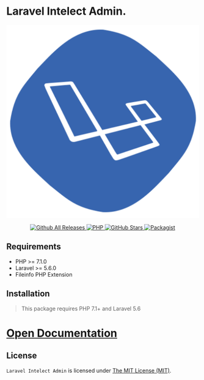 <p align="center"><h1>Laravel Intelect Admin.</h1></p>
<p align="center">
<img src="docs/_media/development.png" alt="LIA-admin">
</p>

<p align="center">
    <a href="https://github.com/Xsaven/laravel-intelect-admin" target="_blanck">
        <img src="https://img.shields.io/github/downloads/Xsaven/laravel-intelect-admin/total.svg?style=flat-square" alt="Github All Releases" style="width:auto;" data-no-zoom>
    </a>
    <a href="https://github.com/Xsaven/laravel-intelect-admin" target="_blanck">
        <img src="https://img.shields.io/travis/php-v/symfony/symfony.svg?style=flat-square" alt="PHP" style="width:auto;" data-no-zoom>
    </a>
    <a href="https://github.com/Xsaven/laravel-intelect-admin" target="_blanck">
        <img src="https://img.shields.io/github/stars/Xsaven/laravel-intelect-admin.svg?style=flat-square&label=GitHub Stars" alt="GitHub Stars" style="width:auto;" data-no-zoom>
    </a>
    <a href="https://packagist.org/packages/xsaven/laravel-intelect-admin" target="_blanck">
        <img src="https://img.shields.io/packagist/l/xsaven/laravel-intelect-admin.svg?style=flat-square" alt="Packagist" style="width:auto;" data-no-zoom>
    </a>
</div>

Requirements
------------
 - PHP >= 7.1.0
 - Laravel >= 5.6.0
 - Fileinfo PHP Extension

Installation
------------
> This package requires PHP 7.1+ and Laravel 5.6


# [Open Documentation](https://xsaven.github.io/laravel-intelect-admin)

License
------------
`Laravel Intelect Admin` is licensed under [The MIT License (MIT)](LICENSE).
